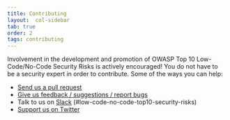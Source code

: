 ```yaml
---
title: Contributing
layout:  col-sidebar
tab: true
order: 2
tags: contributing
---
```


Involvement in the development and promotion of OWASP Top 10 Low-Code/No-Code Security Risks is actively encouraged!
You do not have to be a security expert in order to contribute. 
Some of the ways you can help:

- [Send us a pull request](https://github.com/OWASP/www-project-top-10-low-code-no-code-security-risks/pulls)
- [Give us feedback / suggestions / report bugs](https://github.com/OWASP/www-project-top-10-low-code-no-code-security-risks/issues)
- Talk to us on [Slack](https://owasp.slack.com/archives/C02C6RU6G10) (#low-code-no-code-top10-security-risks)
- [Support us on Twitter](https://twitter.com/OWASPNoCode)
